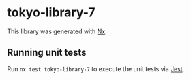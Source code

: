 # tokyo-library-7

This library was generated with [Nx](https://nx.dev).

## Running unit tests

Run `nx test tokyo-library-7` to execute the unit tests via [Jest](https://jestjs.io).
